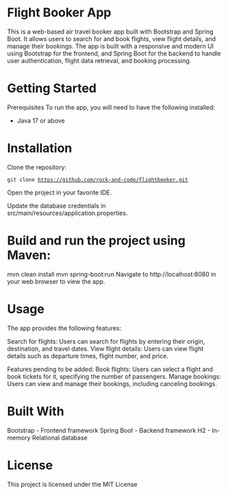# Flight Booker App
This is a web-based air travel booker app built with Bootstrap and Spring Boot. It allows users to search for and book flights, view flight details, and manage their bookings. The app is built with a responsive and modern UI using Bootstrap for the frontend, and Spring Boot for the backend to handle user authentication, flight data retrieval, and booking processing.

# Getting Started
Prerequisites
To run the app, you will need to have the following installed:
<ul>
  <li>Java 17 or above</li>
</ul>

# Installation
Clone the repository:

<code>git clone https://github.com/rock-and-code/flightbooker.git</code>

Open the project in your favorite IDE.

Update the database credentials in src/main/resources/application.properties.

# Build and run the project using Maven:

mvn clean install
mvn spring-boot:run
Navigate to http://localhost:8080 in your web browser to view the app.

# Usage
The app provides the following features:

Search for flights: Users can search for flights by entering their origin, destination, and travel dates.
View flight details: Users can view flight details such as departure times, flight number, and price.

Features pending to be added:
Book flights: Users can select a flight and book tickets for it, specifying the number of passengers.
Manage bookings: Users can view and manage their bookings, including canceling bookings.

# Built With
Bootstrap - Frontend framework
Spring Boot - Backend framework
H2 - In-memory Relational database


# License
This project is licensed under the MIT License
